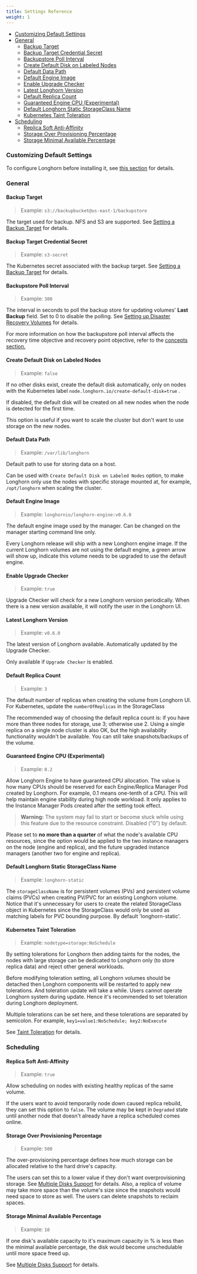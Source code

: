 ```yaml
---
title: Settings Reference
weight: 1
---
```


- [Customizing Default Settings](#customizing-default-settings)
- [General](#general)
  - [Backup Target](#backup-target)
  - [Backup Target Credential Secret](#backup-target-credential-secret)
  - [Backupstore Poll Interval](#backupstore-poll-interval)
  - [Create Default Disk on Labeled Nodes](#create-default-disk-on-labeled-nodes)
  - [Default Data Path](#default-data-path)
  - [Default Engine Image](#default-engine-image)
  - [Enable Upgrade Checker](#enable-upgrade-checker)
  - [Latest Longhorn Version](#latest-longhorn-version)
  - [Default Replica Count](#default-replica-count)
  - [Guaranteed Engine CPU (Experimental)](#guaranteed-engine-cpu-experimental)
  - [Default Longhorn Static StorageClass Name](#default-longhorn-static-storageclass-name)
  - [Kubernetes Taint Toleration](#kubernetes-taint-toleration)
- [Scheduling](#scheduling)
  - [Replica Soft Anti-Affinity](#replica-soft-anti-affinity)
  - [Storage Over Provisioning Percentage](#storage-over-provisioning-percentage)
  - [Storage Minimal Available Percentage](#storage-minimal-available-percentage)

### Customizing Default Settings

To configure Longhorn before installing it, see [this section](../../advanced-resources/deploy/customizing-default-settings) for details.

### General

#### Backup Target
> Example: `s3://backupbucket@us-east-1/backupstore`

The target used for backup. NFS and S3 are supported. See [Setting a Backup Target](../../snapshots-and-backups/backup-and-restore/set-backup-target) for details.

#### Backup Target Credential Secret
> Example: `s3-secret`

The Kubernetes secret associated with the backup target. See [Setting a Backup Target](../../snapshots-and-backups/backup-and-restore/set-backup-target) for details.

#### Backupstore Poll Interval
> Example: `300`

The interval in seconds to poll the backup store for updating volumes' **Last Backup** field. Set to 0 to disable the polling. See [Setting up Disaster Recovery Volumes](../../snapshots-and-backups/setup-disaster-recovery-volumes) for details.

For more information on how the backupstore poll interval affects the recovery time objective and recovery point objective, refer to the [concepts section.](../../concepts/#backupstore-update-intervals-rto-and-rpo)

#### Create Default Disk on Labeled Nodes
> Example: `false`

If no other disks exist, create the default disk automatically, only on nodes with the Kubernetes label `node.longhorn.io/create-default-disk=true` .

If disabled, the default disk will be created on all new nodes when the node is detected for the first time.

This option is useful if you want to scale the cluster but don't want to use storage on the new nodes.

#### Default Data Path
> Example: `/var/lib/longhorn`

Default path to use for storing data on a host.

Can be used with `Create Default Disk on Labeled Nodes` option, to make Longhorn only use the nodes with specific storage mounted at, for example, `/opt/longhorn` when scaling the cluster.

#### Default Engine Image
> Example: `longhornio/longhorn-engine:v0.6.0`

The default engine image used by the manager. Can be changed on the manager starting command line only.

Every Longhorn release will ship with a new Longhorn engine image. If the current Longhorn volumes are not using the default engine, a green arrow will show up, indicate this volume needs to be upgraded to use the default engine.

#### Enable Upgrade Checker
> Example: `true`

Upgrade Checker will check for a new Longhorn version periodically. When there is a new version available, it will notify the user in the Longhorn UI.

#### Latest Longhorn Version
> Example: `v0.6.0`

The latest version of Longhorn available. Automatically updated by the Upgrade Checker.

Only available if `Upgrade Checker` is enabled.

#### Default Replica Count
> Example: `3`

The default number of replicas when creating the volume from Longhorn UI. For Kubernetes, update the `numberOfReplicas` in the StorageClass

The recommended way of choosing the default replica count is: if you have more than three nodes for storage, use 3; otherwise use 2. Using a single replica on a single node cluster is also OK, but the high availability functionality wouldn't be available. You can still take snapshots/backups of the volume.

#### Guaranteed Engine CPU (Experimental)
> Example: `0.2`

Allow Longhorn Engine to have guaranteed CPU allocation. The value is how many CPUs should be reserved for each Engine/Replica Manager Pod created by Longhorn. For example, 0.1 means one-tenth of a CPU. This will help maintain engine stability during high node workload. It only applies to the Instance Manager Pods created after the setting took effect.

> **Warning:** The system may fail to start or become stuck while using this feature due to the resource constraint. Disabled (\"0\") by default.

Please set to **no more than a quarter** of what the node's available CPU resources, since the option would be applied to the two instance managers on the node (engine and replica), and the future upgraded instance managers (another two for engine and replica).

#### Default Longhorn Static StorageClass Name
>Example: `longhorn-static`

The `storageClassName` is for persistent volumes (PVs) and persistent volume claims (PVCs) when creating PV/PVC for an existing Longhorn volume. Notice that it's unnecessary for users to create the related StorageClass object in Kubernetes since the StorageClass would only be used as matching labels for PVC bounding purpose. By default 'longhorn-static'.

#### Kubernetes Taint Toleration
> Example: `nodetype=storage:NoSchedule`

By setting tolerations for Longhorn then adding taints for the nodes, the nodes with large storage can be dedicated to Longhorn only (to store replica data) and reject other general workloads.

Before modifying toleration setting, all Longhorn volumes should be detached then Longhorn components will be restarted to apply new tolerations. And toleration update will take a while. Users cannot operate Longhorn system during update. Hence it's recommended to set toleration during Longhorn deployment.

Multiple tolerations can be set here, and these tolerations are separated by semicolon. For example, `key1=value1:NoSchedule; key2:NoExecute`

See [Taint Toleration](../../advanced-resources/deploy/taint-toleration) for details.

### Scheduling
#### Replica Soft Anti-Affinity
> Example: `true`

Allow scheduling on nodes with existing healthy replicas of the same volume.

If the users want to avoid temporarily node down caused replica rebuild, they can set this option to `false`. The volume may be kept in `Degraded` state until another node that doesn't already have a replica scheduled comes online.

#### Storage Over Provisioning Percentage
> Example: `500`

The over-provisioning percentage defines how much storage can be allocated relative to the hard drive's capacity.

The users can set this to a lower value if they don't want overprovisioning storage. See [Multiple Disks Support](../../volumes-and-nodes/multidisk/#configuration) for details. Also, a replica of volume may take more space than the volume's size since the snapshots would need space to store as well. The users can delete snapshots to reclaim spaces.

#### Storage Minimal Available Percentage
> Example: `10`

If one disk's available capacity to it's maximum capacity in % is less than the minimal available percentage, the disk would become unschedulable until more space freed up.

See [Multiple Disks Support](../../volumes-and-nodes/multidisk/#configuration) for details.